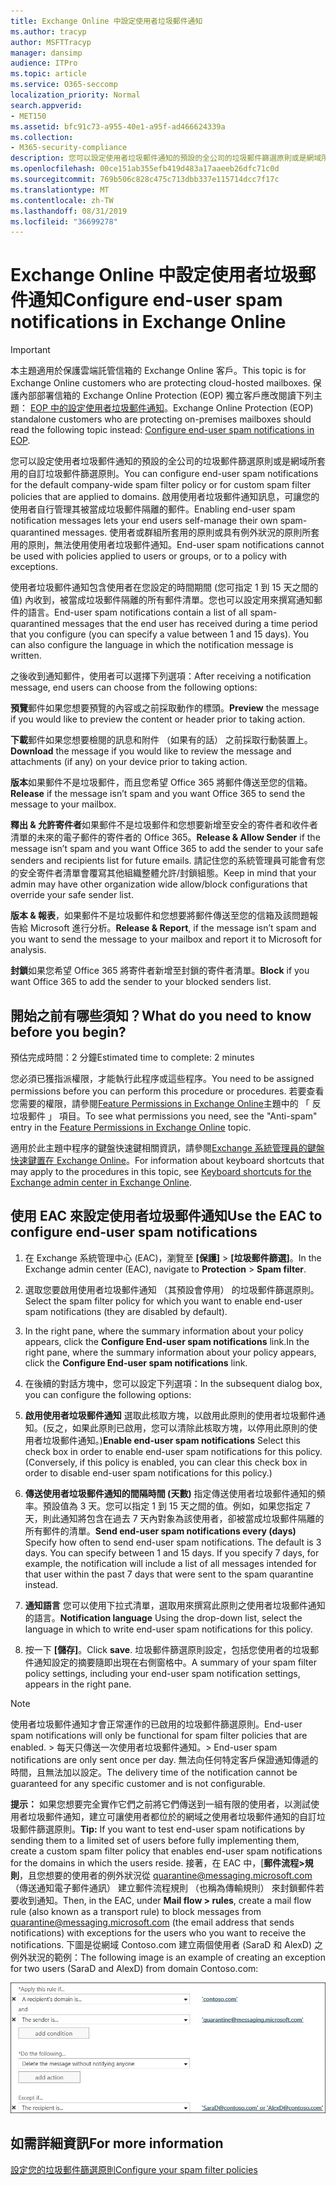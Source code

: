 ```yaml
---
title: Exchange Online 中設定使用者垃圾郵件通知
ms.author: tracyp
author: MSFTTracyp
manager: dansimp
audience: ITPro
ms.topic: article
ms.service: O365-seccomp
localization_priority: Normal
search.appverid:
- MET150
ms.assetid: bfc91c73-a955-40e1-a95f-ad466624339a
ms.collection:
- M365-security-compliance
description: 您可以設定使用者垃圾郵件通知的預設的全公司的垃圾郵件篩選原則或是網域所套用的自訂垃圾郵件篩選原則。
ms.openlocfilehash: 00ce151ab355efb419d483a17aaeeb26dfc71c0d
ms.sourcegitcommit: 769b506c828c475c713dbb337e115714dcc7f17c
ms.translationtype: MT
ms.contentlocale: zh-TW
ms.lasthandoff: 08/31/2019
ms.locfileid: "36699278"
---
```

# <a name="configure-end-user-spam-notifications-in-exchange-online"></a><span data-ttu-id="1702b-103">Exchange Online 中設定使用者垃圾郵件通知</span><span class="sxs-lookup"><span data-stu-id="1702b-103">Configure end-user spam notifications in Exchange Online</span></span>

> [!IMPORTANT]
> <span data-ttu-id="1702b-104">本主題適用於保護雲端託管信箱的 Exchange Online 客戶。</span><span class="sxs-lookup"><span data-stu-id="1702b-104">This topic is for Exchange Online customers who are protecting cloud-hosted mailboxes.</span></span> <span data-ttu-id="1702b-105">保護內部部署信箱的 Exchange Online Protection (EOP) 獨立客戶應改閱讀下列主題： [EOP 中的設定使用者垃圾郵件通知](configure-end-user-spam-notifications-in-eop.md)。</span><span class="sxs-lookup"><span data-stu-id="1702b-105">Exchange Online Protection (EOP) standalone customers who are protecting on-premises mailboxes should read the following topic instead: [Configure end-user spam notifications in EOP](configure-end-user-spam-notifications-in-eop.md).</span></span> 
  
<span data-ttu-id="1702b-106">您可以設定使用者垃圾郵件通知的預設的全公司的垃圾郵件篩選原則或是網域所套用的自訂垃圾郵件篩選原則。</span><span class="sxs-lookup"><span data-stu-id="1702b-106">You can configure end-user spam notifications for the default company-wide spam filter policy or for custom spam filter policies that are applied to domains.</span></span> <span data-ttu-id="1702b-107">啟用使用者垃圾郵件通知訊息，可讓您的使用者自行管理其被當成垃圾郵件隔離的郵件。</span><span class="sxs-lookup"><span data-stu-id="1702b-107">Enabling end-user spam notification messages lets your end users self-manage their own spam-quarantined messages.</span></span> <span data-ttu-id="1702b-108">使用者或群組所套用的原則或具有例外狀況的原則所套用的原則，無法使用使用者垃圾郵件通知。</span><span class="sxs-lookup"><span data-stu-id="1702b-108">End-user spam notifications cannot be used with policies applied to users or groups, or to a policy with exceptions.</span></span>
  
<span data-ttu-id="1702b-p103">使用者垃圾郵件通知包含使用者在您設定的時間期間 (您可指定 1 到 15 天之間的值) 內收到，被當成垃圾郵件隔離的所有郵件清單。您也可以設定用來撰寫通知郵件的語言。</span><span class="sxs-lookup"><span data-stu-id="1702b-p103">End-user spam notifications contain a list of all spam-quarantined messages that the end user has received during a time period that you configure (you can specify a value between 1 and 15 days). You can also configure the language in which the notification message is written.</span></span>
  
<span data-ttu-id="1702b-111">之後收到通知郵件，使用者可以選擇下列選項：</span><span class="sxs-lookup"><span data-stu-id="1702b-111">After receiving a notification message, end users can choose from the following options:</span></span>

<span data-ttu-id="1702b-112">**預覽**郵件如果您想要預覽的內容或之前採取動作的標頭。</span><span class="sxs-lookup"><span data-stu-id="1702b-112">**Preview** the message if you would like to preview the content or header prior to taking action.</span></span>

<span data-ttu-id="1702b-113">**下載**郵件如果您想要檢閱的訊息和附件 （如果有的話） 之前採取行動裝置上。</span><span class="sxs-lookup"><span data-stu-id="1702b-113">**Download** the message if you would like to review the message and attachments (if any) on your device prior to taking action.</span></span>

<span data-ttu-id="1702b-114">**版本**如果郵件不是垃圾郵件，而且您希望 Office 365 將郵件傳送至您的信箱。</span><span class="sxs-lookup"><span data-stu-id="1702b-114">**Release** if the message isn’t spam and you want Office 365 to send the message to your mailbox.</span></span>

<span data-ttu-id="1702b-115">**釋出 & 允許寄件者**如果郵件不是垃圾郵件和您想要新增至安全的寄件者和收件者清單的未來的電子郵件的寄件者的 Office 365。</span><span class="sxs-lookup"><span data-stu-id="1702b-115">**Release & Allow Sender** if the message isn’t spam and you want Office 365 to add the sender to your safe senders and recipients list for future emails.</span></span> <span data-ttu-id="1702b-116">請記住您的系統管理員可能會有您的安全寄件者清單會覆寫其他組織整體允許/封鎖組態。</span><span class="sxs-lookup"><span data-stu-id="1702b-116">Keep in mind that your admin may have other organization wide allow/block configurations that override your safe sender list.</span></span>

<span data-ttu-id="1702b-117">**版本 & 報表**，如果郵件不是垃圾郵件和您想要將郵件傳送至您的信箱及該問題報告給 Microsoft 進行分析。</span><span class="sxs-lookup"><span data-stu-id="1702b-117">**Release & Report**, if the message isn’t spam and you want to send the message to your mailbox and report it to Microsoft for analysis.</span></span>

<span data-ttu-id="1702b-118">**封鎖**如果您希望 Office 365 將寄件者新增至封鎖的寄件者清單。</span><span class="sxs-lookup"><span data-stu-id="1702b-118">**Block** if you want Office 365 to add the sender to your blocked senders list.</span></span>
  
## <a name="what-do-you-need-to-know-before-you-begin"></a><span data-ttu-id="1702b-119">開始之前有哪些須知？</span><span class="sxs-lookup"><span data-stu-id="1702b-119">What do you need to know before you begin?</span></span>

<span data-ttu-id="1702b-120">預估完成時間：2 分鐘</span><span class="sxs-lookup"><span data-stu-id="1702b-120">Estimated time to complete: 2 minutes</span></span>
  
<span data-ttu-id="1702b-121">您必須已獲指派權限，才能執行此程序或這些程序。</span><span class="sxs-lookup"><span data-stu-id="1702b-121">You need to be assigned permissions before you can perform this procedure or procedures.</span></span> <span data-ttu-id="1702b-122">若要查看您需要的權限，請參閱[Feature Permissions in Exchange Online](http://technet.microsoft.com/library/15073ce1-0917-403b-8839-02a2ebc96e16.aspx)主題中的 「 反垃圾郵件 」 項目。</span><span class="sxs-lookup"><span data-stu-id="1702b-122">To see what permissions you need, see the "Anti-spam" entry in the [Feature Permissions in Exchange Online](http://technet.microsoft.com/library/15073ce1-0917-403b-8839-02a2ebc96e16.aspx) topic.</span></span> 
  
<span data-ttu-id="1702b-123">適用於此主題中程序的鍵盤快速鍵相關資訊，請參閱[Exchange 系統管理員的鍵盤快速鍵置在 Exchange Online](https://docs.microsoft.com/Exchange/accessibility/keyboard-shortcuts-in-admin-center)。</span><span class="sxs-lookup"><span data-stu-id="1702b-123">For information about keyboard shortcuts that may apply to the procedures in this topic, see [Keyboard shortcuts for the Exchange admin center in Exchange Online](https://docs.microsoft.com/Exchange/accessibility/keyboard-shortcuts-in-admin-center).</span></span>
  
## <a name="use-the-eac-to-configure-end-user-spam-notifications"></a><span data-ttu-id="1702b-124">使用 EAC 來設定使用者垃圾郵件通知</span><span class="sxs-lookup"><span data-stu-id="1702b-124">Use the EAC to configure end-user spam notifications</span></span>

1. <span data-ttu-id="1702b-125">在 Exchange 系統管理中心 (EAC)，瀏覽至 **[保護]** \> **[垃圾郵件篩選]**。</span><span class="sxs-lookup"><span data-stu-id="1702b-125">In the Exchange admin center (EAC), navigate to **Protection** \> **Spam filter**.</span></span>
    
2. <span data-ttu-id="1702b-126">選取您要啟用使用者垃圾郵件通知 （其預設會停用） 的垃圾郵件篩選原則。</span><span class="sxs-lookup"><span data-stu-id="1702b-126">Select the spam filter policy for which you want to enable end-user spam notifications (they are disabled by default).</span></span>
    
3. <span data-ttu-id="1702b-127">In the right pane, where the summary information about your policy appears, click the **Configure End-user spam notifications** link.</span><span class="sxs-lookup"><span data-stu-id="1702b-127">In the right pane, where the summary information about your policy appears, click the **Configure End-user spam notifications** link.</span></span> 
    
4. <span data-ttu-id="1702b-128">在後續的對話方塊中，您可以設定下列選項：</span><span class="sxs-lookup"><span data-stu-id="1702b-128">In the subsequent dialog box, you can configure the following options:</span></span>
    
1. <span data-ttu-id="1702b-p106">**啟用使用者垃圾郵件通知** 選取此核取方塊，以啟用此原則的使用者垃圾郵件通知。(反之，如果此原則已啟用，您可以清除此核取方塊，以停用此原則的使用者垃圾郵件通知。)</span><span class="sxs-lookup"><span data-stu-id="1702b-p106">**Enable end-user spam notifications** Select this check box in order to enable end-user spam notifications for this policy. (Conversely, if this policy is enabled, you can clear this check box in order to disable end-user spam notifications for this policy.)</span></span> 
    
2. <span data-ttu-id="1702b-p107">**傳送使用者垃圾郵件通知的間隔時間 (天數)** 指定傳送使用者垃圾郵件通知的頻率。預設值為 3 天。您可以指定 1 到 15 天之間的值。例如，如果您指定 7 天，則此通知將包含在過去 7 天內對象為該使用者，卻被當成垃圾郵件隔離的所有郵件的清單。</span><span class="sxs-lookup"><span data-stu-id="1702b-p107">**Send end-user spam notifications every (days)** Specify how often to send end-user spam notifications. The default is 3 days. You can specify between 1 and 15 days. If you specify 7 days, for example, the notification will include a list of all messages intended for that user within the past 7 days that were sent to the spam quarantine instead.</span></span> 
    
3. <span data-ttu-id="1702b-135">**通知語言** 您可以使用下拉式清單，選取用來撰寫此原則之使用者垃圾郵件通知的語言。</span><span class="sxs-lookup"><span data-stu-id="1702b-135">**Notification language** Using the drop-down list, select the language in which to write end-user spam notifications for this policy.</span></span> 
    
5. <span data-ttu-id="1702b-136">按一下 **[儲存]**。</span><span class="sxs-lookup"><span data-stu-id="1702b-136">Click **save**.</span></span> <span data-ttu-id="1702b-137">垃圾郵件篩選原則設定，包括您使用者的垃圾郵件通知設定的摘要隨即出現在右側窗格中。</span><span class="sxs-lookup"><span data-stu-id="1702b-137">A summary of your spam filter policy settings, including your end-user spam notification settings, appears in the right pane.</span></span>
    
> [!NOTE]
>  <span data-ttu-id="1702b-138">使用者垃圾郵件通知才會正常運作的已啟用的垃圾郵件篩選原則。</span><span class="sxs-lookup"><span data-stu-id="1702b-138">End-user spam notifications will only be functional for spam filter policies that are enabled.</span></span> <span data-ttu-id="1702b-139">>  每天只傳送一次使用者垃圾郵件通知。</span><span class="sxs-lookup"><span data-stu-id="1702b-139">>  End-user spam notifications are only sent once per day.</span></span> <span data-ttu-id="1702b-140">無法向任何特定客戶保證通知傳遞的時間，且無法加以設定。</span><span class="sxs-lookup"><span data-stu-id="1702b-140">The delivery time of the notification cannot be guaranteed for any specific customer and is not configurable.</span></span> 
  
 <span data-ttu-id="1702b-141">**提示：** 如果您想要完全實作它們之前將它們傳送到一組有限的使用者，以測試使用者垃圾郵件通知，建立可讓使用者都位於的網域之使用者垃圾郵件通知的自訂垃圾郵件篩選原則。</span><span class="sxs-lookup"><span data-stu-id="1702b-141">**Tip:** If you want to test end-user spam notifications by sending them to a limited set of users before fully implementing them, create a custom spam filter policy that enables end-user spam notifications for the domains in which the users reside.</span></span> <span data-ttu-id="1702b-142">接著，在 EAC 中，[**郵件流程\>規則**，且您想要的使用者的例外狀況從 quarantine@messaging.microsoft.com （傳送通知電子郵件通訊） 建立郵件流程規則 （也稱為傳輸規則） 來封鎖郵件若要收到通知。</span><span class="sxs-lookup"><span data-stu-id="1702b-142">Then, in the EAC, under **Mail flow \> rules**, create a mail flow rule (also known as a transport rule) to block messages from quarantine@messaging.microsoft.com (the email address that sends notifications) with exceptions for the users who you want to receive the notifications.</span></span> <span data-ttu-id="1702b-143">下圖是從網域 Contoso.com 建立兩個使用者 (SaraD 和 AlexD) 之例外狀況的範例：</span><span class="sxs-lookup"><span data-stu-id="1702b-143">The following image is an example of creating an exception for two users (SaraD and AlexD) from domain Contoso.com:</span></span> 
  
![測試使用者垃圾郵件通知的傳輸規則](media/EOP-ESN-testspecificusers.jpg)
  
## <a name="for-more-information"></a><span data-ttu-id="1702b-145">如需詳細資訊</span><span class="sxs-lookup"><span data-stu-id="1702b-145">For more information</span></span>

[<span data-ttu-id="1702b-146">設定您的垃圾郵件篩選原則</span><span class="sxs-lookup"><span data-stu-id="1702b-146">Configure your spam filter policies</span></span>](configure-your-spam-filter-policies.md)
  
